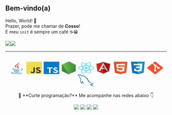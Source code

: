 ## Bem-vindo(a)   

Hello, World! 👋  
Prazer, pode me chamar de **Cosso**!  
E meu `init` é sempre um café ☕😁  

<div>
  <a href="https://github.com/biel-cosso"><img height="180em" src="https://github-readme-stats.vercel.app/api?username=biel-cosso&show_icons=true&theme=tokyonight&include_all_commits=true&count_private=true&locale=pt-br"/><img height="180em" src="https://github-readme-stats.vercel.app/api/top-langs/?username=biel-cosso&layout=compact&langs_count=10&cache_seconds=3600&theme=tokyonight&locale=pt-br"/></a>
</div>

---

<div align="center"><br>
  <img align="center" alt="Java" height="40" width="50" src="https://raw.githubusercontent.com/devicons/devicon/master/icons/java/java-original.svg">
  <img align="center" alt="JavaScript" height="40" width="50" src="https://raw.githubusercontent.com/devicons/devicon/master/icons/javascript/javascript-original.svg">
  <img align="center" alt="TypeScript" height="40" width="50" src="https://raw.githubusercontent.com/devicons/devicon/master/icons/typescript/typescript-original.svg">
  <img align="center" alt="Node.js" height="40" width="50" src="https://raw.githubusercontent.com/devicons/devicon/master/icons/nodejs/nodejs-original.svg">
  <img align="center" alt="React" height="40" width="50" src="https://raw.githubusercontent.com/devicons/devicon/master/icons/react/react-original.svg">
  <img align="center" alt="Angular" height="40" width="50" src="https://raw.githubusercontent.com/devicons/devicon/master/icons/angularjs/angularjs-original.svg">
  <img align="center" alt="HTML5" height="40" width="50" src="https://raw.githubusercontent.com/devicons/devicon/master/icons/html5/html5-original.svg">
  <img align="center" alt="CSS3" height="40" width="50" src="https://raw.githubusercontent.com/devicons/devicon/master/icons/css3/css3-original.svg">
  <img align="center" alt="Git" height="40" width="50" src="https://raw.githubusercontent.com/devicons/devicon/master/icons/git/git-original.svg">
  <img align="center" alt="MySQL" height="40" width="50" src="https://raw.githubusercontent.com/devicons/devicon/master/icons/mysql/mysql-original.svg">
</div>

<br>

<div align="center">
  📌 **Curte programação?** Me acompanhe nas redes abaixo 👇
  
</div>

<p align="center">
  <a href="https://instagram.com/bielcosso" target="_blank">
    <img src="https://img.shields.io/badge/Instagram-E4405F?style=for-the-badge&logo=instagram&logoColor=white"/></a>
  <a href="mailto:cosso.gabriel@gmail.com" target="_blank">
    <img src="https://img.shields.io/badge/Gmail-D14836?style=for-the-badge&logo=gmail&logoColor=white"/></a>
  <a href="https://www.linkedin.com/in/gabriel-cosso/" target="_blank">
    <img src="https://img.shields.io/badge/LinkedIn-0A66C2?style=for-the-badge&logo=linkedin&logoColor=white"/></a>
  <a href="https://wa.me/5532998334322" target="_blank">
    <img src="https://img.shields.io/badge/WhatsApp-25D366?style=for-the-badge&logo=whatsapp&logoColor=white"/></a>
</p>
